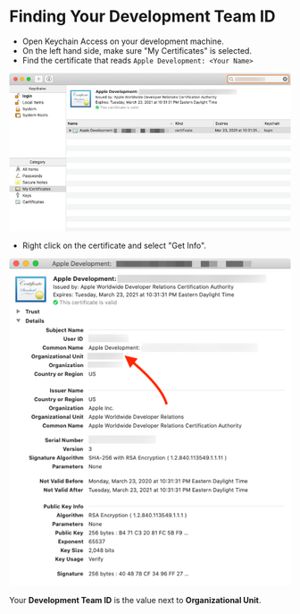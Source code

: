 # Finding Your Development Team ID

* Open Keychain Access on your development machine.
* On the left hand side, make sure "My Certificates" is selected.
* Find the certificate that reads `Apple Development: <Your Name>`

![DevelopmentTeamID](images/DevelopmentTeamID.png)

* Right click on the certificate and select "Get Info".

![DevelopmentTeamIDInfo](images/DevelopmentTeamIDInfo.png)

Your **Development Team ID** is the value next to **Organizational Unit**.
